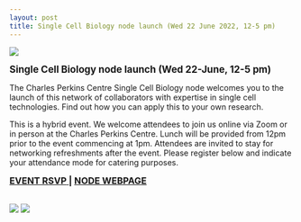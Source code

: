 ```yaml
---
layout: post
title: Single Cell Biology node launch (Wed 22 June 2022, 12-5 pm)
---
```


![](https://prod-swiftdigital-staticassets.s3-ap-southeast-2.amazonaws.com/sd_images/zzzz5276d2a792daa722zzzz629e970ca4ad5220)

<p>
<b>
<span style="font-size: 17px">
Single Cell Biology node launch (Wed 22-June, 12-5 pm)
</span>
</b>
</p>

The Charles Perkins Centre Single Cell Biology node welcomes you to the launch of this network of collaborators with expertise in single cell technologies. Find out how you can apply this to your own research.

This is a hybrid event. We welcome attendees to join us online via Zoom or in person at the Charles Perkins Centre. Lunch will be provided from 12pm prior to the event commencing at 1pm. Attendees are invited to stay for networking refreshments after the event. Please register below and indicate your attendance mode for catering purposes.

<a href="https://cpc-comms.sydney.edu.au/link/id/zzzz628584f453c62313Pzzzz53a24ab471372854/page.html" target="_blank" rel="noopener noreferrer">
<b><span style="font-size: 16px">EVENT RSVP</span></b>
</a>
<b><span style="font-size: 16px">  |  </span></b>
<a href="https://www.sydney.edu.au/charles-perkins-centre/our-research/current-research/integrative-systems-and-modelling/single-cell-biology.html" target="_blank" rel="noopener noreferrer">
<b><span style="font-size: 16px">NODE WEBPAGE</span></b>
</a>

<br />
<br />

![](https://pbs.twimg.com/media/FVPyBpzVUAE5mRc?format=jpg&name=large)
![](https://pbs.twimg.com/media/FVPwE2CUsAAPord?format=jpg&name=large)
